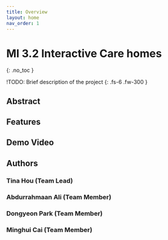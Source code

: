 ```yaml
---
title: Overview
layout: home
nav_order: 1
---
```


# MI 3.2 Interactive Care homes
{: .no_toc }

!TODO: Brief description of the project
{: .fs-6 .fw-300 }

## Abstract

## Features

## Demo Video

## Authors

### Tina Hou (Team Lead)

### Abdurrahmaan Ali (Team Member)

### Dongyeon Park (Team Member)

### Minghui Cai (Team Member)

